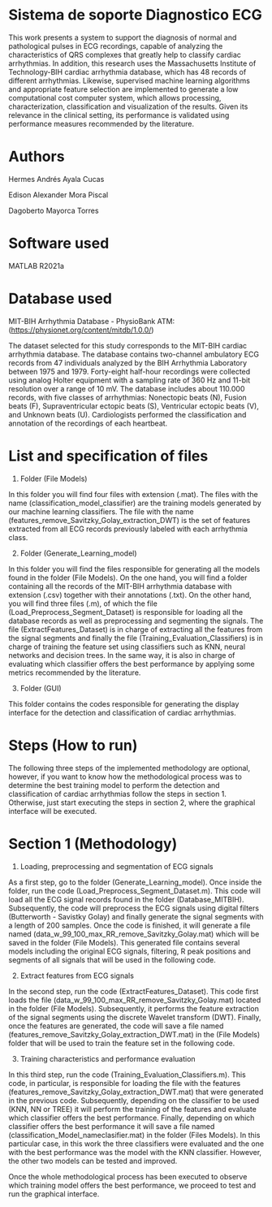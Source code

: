 # Sistema de soporte Diagnostico ECG
This work presents a system to support the diagnosis of normal and pathological pulses in ECG recordings, capable of analyzing the characteristics of QRS complexes that greatly help to classify cardiac arrhythmias. In addition, this research uses the Massachusetts Institute of Technology-BIH cardiac arrhythmia database, which has 48 records of different arrhythmias. Likewise, supervised machine learning algorithms and appropriate feature selection are implemented to generate a low computational cost computer system, which allows processing, characterization, classification and visualization of the results. Given its relevance in the clinical setting, its performance is validated using performance measures recommended by the literature.


# Authors
Hermes Andrés Ayala Cucas

Edison Alexander Mora Piscal

Dagoberto Mayorca Torres

# Software used
MATLAB R2021a

# Database used
MIT-BIH Arrhythmia Database - PhysioBank ATM: (https://physionet.org/content/mitdb/1.0.0/)

The dataset selected for this study corresponds to the MIT-BIH cardiac arrhythmia database. The database contains two-channel ambulatory ECG records from 47 individuals analyzed by the BIH Arrhythmia Laboratory between 1975 and 1979. Forty-eight half-hour recordings were collected using analog Holter equipment with a sampling rate of 360 Hz and 11-bit resolution over a range of 10 mV. The database includes about 110.000 records, with five classes of arrhythmias: Nonectopic beats (N), Fusion beats (F), Supraventricular ectopic beats (S), Ventricular ectopic beats (V), and Unknown beats (U). Cardiologists performed the classification and annotation of the recordings of each heartbeat. 


# List and specification of files
1) Folder (File Models)

In this folder you will find four files with extension (.mat). The files with the name (classification_model_classifier) are the training models generated by our machine learning classifiers. The file with the name (features_remove_Savitzky_Golay_extraction_DWT) is the set of features extracted from all ECG records previously labeled with each arrhythmia class.

2) Folder (Generate_Learning_model)

In this folder you will find the files responsible for generating all the models found in the folder (File Models). On the one hand, you will find a folder containing all the records of the MIT-BIH arrhythmia database with extension (.csv) together with their annotations (.txt).
On the other hand, you will find three files (.m), of which the file (Load_Preprocess_Segment_Dataset) is responsible for loading all the database records as well as preprocessing and segmenting the signals. The file (ExtractFeatures_Dataset) is in charge of extracting all the features from the signal segments and finally the file (Training_Evaluation_Classifiers) is in charge of training the feature set using classifiers such as KNN, neural networks and decision trees. In the same way, it is also in charge of evaluating which classifier offers the best performance by applying some metrics recommended by the literature.

3) Folder (GUI)

This folder contains the codes responsible for generating the display interface for the detection and classification of cardiac arrhythmias. 

# Steps (How to run)

The following three steps of the implemented methodology are optional, however, if you want to know how the methodological process was to determine the best training model to perform the detection and classification of cardiac arrhythmias follow the steps in section 1. Otherwise, just start executing the steps in section 2, where the graphical interface will be executed.

# Section 1 (Methodology)
1) Loading, preprocessing and segmentation of ECG signals

As a first step, go to the folder (Generate_Learning_model). Once inside the folder, run the code (Load_Preprocess_Segment_Dataset.m). This code will load all the ECG signal records found in the folder (Database_MITBIH). Subsequently, the code will preprocess the ECG signals using digital filters (Butterworth - Savistky Golay) and finally generate the signal segments with a length of 200 samples. Once the code is finished, it will generate a file named (data_w_99_100_max_RR_remove_Savitzky_Golay.mat) which will be saved in the folder (File Models).
This generated file contains several models including the original ECG signals, filtering, R peak positions and segments of all signals that will be used in the following code.

2) Extract features from ECG signals

In the second step, run the code (ExtractFeatures_Dataset). This code first loads the file (data_w_99_100_max_RR_remove_Savitzky_Golay.mat) located in the folder (File Models). Subsequently, it performs the feature extraction of the signal segments using the discrete Wavelet transform (DWT). Finally, once the features are generated, the code will save a file named (features_remove_Savitzky_Golay_extraction_DWT.mat) in the (File Models) folder that will be used to train the feature set in the following code.

3) Training characteristics and performance evaluation 

In this third step, run the code (Training_Evaluation_Classifiers.m). This code, in particular, is responsible for loading the file with the features (features_remove_Savitzky_Golay_extraction_DWT.mat) that were generated in the previous code. Subsequently, depending on the classifier to be used (KNN, NN or TREE) it will perform the training of the features and evaluate which classifier offers the best performance. Finally, depending on which classifier offers the best performance it will save a file named (classification_Model_nameclasifier.mat) in the folder (Files Models).
In this particular case, in this work the three classifiers were evaluated and the one with the best performance was the model with the KNN classifier. However, the other two models can be tested and improved.

Once the whole methodological process has been executed to observe which training model offers the best performance, we proceed to test and run the graphical interface.


